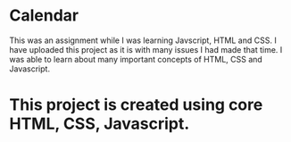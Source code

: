 # Calendar

This was an assignment while I was learning Javscript, HTML and CSS. I have uploaded this project as it is with many issues I had made that time. I was able to learn about many important concepts of HTML, CSS and Javascript. 

# This project is created using core HTML, CSS, Javascript.
